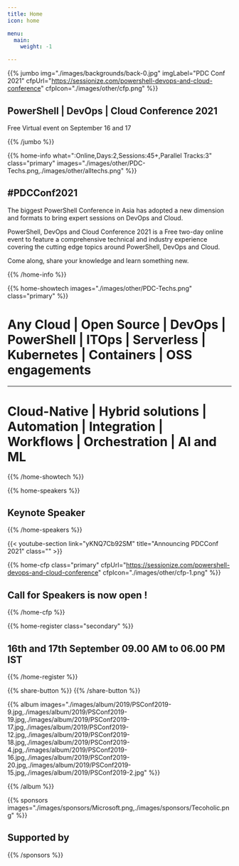 ```yaml
---
title: Home
icon: home

menu:
  main:
    weight: -1

---
```



{{% jumbo img="./images/backgrounds/back-0.jpg" imgLabel="PDC Conf 2021" cfpUrl="https://sessionize.com/powershell-devops-and-cloud-conference" cfpIcon="./images/other/cfp.png" %}}
## PowerShell | DevOps | Cloud Conference 2021

Free Virtual event on September 16 and 17

<!-- <a class="btn primary btn-lg" style="margin-top: 1em;" href="https://drive.google.com/file/d/1td_9Cr1b2JZvv0bCpOCJNDsEWgVgEp2Y/view?usp=sharing" target="_blank">Become a sponsor</a> -->

<!--
<a class="btn primary btn-lg" href="https://conference-hall.io/public/event/HJRThubF4uYPkb7jSUxi">
    <svg class="icon icon-cfp"><use xlink:href="#cfp"></use></svg>Submit a presentation
</a>
-->

{{% /jumbo %}}


{{% home-info what=":Online,Days:2,Sessions:45+,Parallel Tracks:3" class="primary" images="./images/other/PDC-Techs.png,./images/other/alltechs.png" %}}
## #PDCConf2021

The biggest PowerShell Conference in Asia has adopted a new dimension and formats to bring expert sessions on DevOps and Cloud.

PowerShell, DevOps and Cloud Conference 2021 is a Free two-day online event to feature a comprehensive technical and industry experience covering the cutting edge topics around PowerShell, DevOps and Cloud.

Come along, share your knowledge and learn something new.


{{% /home-info %}}

{{% home-showtech images="./images/other/PDC-Techs.png" class="primary" %}}

# Any Cloud | Open Source | DevOps | PowerShell | ITOps | Serverless | Kubernetes | Containers | OSS engagements
****
# Cloud-Native | Hybrid solutions | Automation | Integration | Workflows | Orchestration | AI and ML

{{% /home-showtech %}}

<!-- TODO Feature speakers to be added when accepted -->
{{% home-speakers %}}
## Keynote Speaker

{{% /home-speakers %}}

{{< youtube-section link="yKNQ7Cb92SM" title="Announcing PDCConf 2021" class="" >}}
<!-- {{% home-info_ext  class="primary" %}}

{{% /home-info_ext %}} -->

{{% home-cfp  class="primary" cfpUrl="https://sessionize.com/powershell-devops-and-cloud-conference" cfpIcon="./images/other/cfp-1.png" %}}
## Call for Speakers is now open !
{{% /home-cfp %}}

{{% home-register  class="secondary" %}}

## 16th and 17th September 09.00 AM to 06.00 PM IST

{{% /home-register %}}

{{% share-button %}}
{{% /share-button %}}
<!-- {{< vimeo-psconf2019 title="PowerShell Conference Asia 2019">}} -->

<!-- ... -->


<!-- ... -->


<!-- ... -->

<!--
{{% home-tickets %}}
# Tickets

<a class="btn primary" href="https://www.billetweb.fr/devfest-toulouse-2019" target="_blank"><svg class="icon icon-cfp"><use xlink:href="#ticket"></use></svg>Ticketing</a>

<ul>
<li>{{< ticket name="Blind Birds"
           starts="2019-03-25"
           ends="2019-04-25"
           price="40 €"
           info="50 first places"
           soldOut="true"
           url="https://www.billetweb.fr/devfest-toulouse-2019" >}}</li>
<li>{{< ticket name="Early Birds"
           starts="2019-04-25"
           ends="2019-06-22"
           price="60 €"
           info="80 first places"
           soldOut="true"
           url="https://www.billetweb.fr/devfest-toulouse-2019" >}}</li>
<li>{{< ticket name="Normal"
           starts="2019-06-22"
           ends="2019-10-03"
           price="80 €"
           info="300 last places"
           soldOut="true"
           url="https://www.billetweb.fr/devfest-toulouse-2019" >}}</li>
</ul>

\* Your ticket gives you access to all conferences, coffee breaks, and lunch. Accommodation is NOT included in this price.

{{% /home-tickets %}}
-->

<!-- ... -->

<!--{{% home-location
    image="/images/map.jpg"
    address="11 Espl. Compans Caffarelli, 31000 Toulouse"
    latitude="43.6110956"
    longitude="1.4332799" %}}

## The venue

### Centre de Congrès Pierre Baudis

The Centre de Congrès Pierre Baudis is a modern place of exchange,
located on a privileged location,
in the immediate vicinity of the centre of Toulouse and in a green environment.

{{% /home-location %}} -->

<!-- ... -->

{{% album images="./images/album/2019/PSConf2019-9.jpg,./images/album/2019/PSConf2019-19.jpg,./images/album/2019/PSConf2019-17.jpg,./images/album/2019/PSConf2019-12.jpg,./images/album/2019/PSConf2019-18.jpg,./images/album/2019/PSConf2019-4.jpg,./images/album/2019/PSConf2019-16.jpg,./images/album/2019/PSConf2019-20.jpg,./images/album/2019/PSConf2019-15.jpg,./images/album/2019/PSConf2019-2.jpg" %}}

<!-- To share photos in shared drive
### Some pictures of the **DevFest Toulouse 2018** with the 👾 _retro-gaming_ theme.

<a class="btn primary" target="_blank" rel="noopener" href="https://photos.app.goo.gl/nJYFVReFUk9mnXbv9">
    See all photos
    {{% icon "right" %}}
</a> -->

{{% /album  %}}

<!-- ... --> 

{{% sponsors images="./images/sponsors/Microsoft.png,./images/sponsors/Tecoholic.png" %}}

## Supported by
{{% /sponsors %}}
